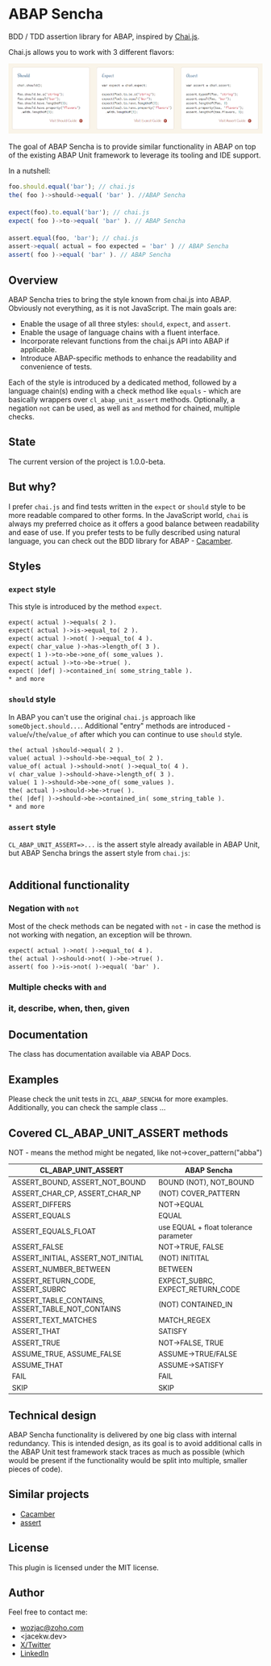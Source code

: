 # ABAP Sencha

BDD / TDD assertion library for ABAP, inspired by [Chai.js](https://www.chaijs.com).

Chai.js allows you to work with 3 different flavors:

![chai js flavors](img/chai%20overview.png)

The goal of ABAP Sencha is to provide similar functionality in ABAP on top of the existing ABAP Unit framework
to leverage its tooling and IDE support.

In a nutshell:

```js
foo.should.equal('bar'); // chai.js
the( foo )->should->equal( 'bar' ). //ABAP Sencha

expect(foo).to.equal('bar'); // chai.js
expect( foo )->to->equal( 'bar' ). // ABAP Sencha

assert.equal(foo, 'bar'); // chai.js
assert->equal( actual = foo expected = 'bar' ) // ABAP Sencha
assert( foo )->equal( 'bar' ). // ABAP Sencha
```

## Overview

ABAP Sencha tries to bring the style known from chai.js into ABAP. Obviously not everything,
as it is not JavaScript. The main goals are:

- Enable the usage of all three styles: `should`, `expect`, and `assert`.
- Enable the usage of language chains with a fluent interface.
- Incorporate relevant functions from the chai.js API into ABAP if applicable.
- Introduce ABAP-specific methods to enhance the readability and convenience of tests.

Each of the style is introduced by a dedicated method, followed by
a language chain(s) ending with a check method like `equals` - which are
basically wrappers over `cl_abap_unit_assert` methods. Optionally, a negation
`not` can be used, as well as `and` method for chained, multiple checks.

## State

The current version of the project is 1.0.0-beta.

## But why?

I prefer `chai.js` and find tests written in the `expect` or `should` style to be more
readable compared to other forms. In the JavaScript world, `chai` is always my
preferred choice as it offers a good balance between readability and ease of use.
If you prefer tests to be fully described using natural language, you can check
out the BDD library for ABAP - [Cacamber](https://github.com/dominikpanzer/cacamber-BDD-for-ABAP).

## Styles

### `expect` style

This style is introduced by the method `expect`.

```abap
expect( actual )->equals( 2 ).
expect( actual )->is->equal_to( 2 ).
expect( actual )->not( )->equal_to( 4 ).
expect( char_value )->has->length_of( 3 ).
expect( 1 )->to->be->one_of( some_values ).
expect( actual )->to->be->true( ).
expect( |def| )->contained_in( some_string_table ).
* and more
```

### `should` style

In ABAP you can't use the original `chai.js` approach like `someObject.should...`.
Additional "entry" methods are introduced - `value`/`v`/`the`/`value_of` after
which you can continue to use `should` style.

```abap
the( actual )should->equal( 2 ).
value( actual )->should->be->equal_to( 2 ).
value_of( actual )->should->not( )->equal_to( 4 ).
v( char_value )->should->have->length_of( 3 ).
value( 1 )->should->be->one_of( some_values ).
the( actual )->should->be->true( ).
the( |def| )->should->be->contained_in( some_string_table ).
* and more
```

### `assert` style

`CL_ABAP_UNIT_ASSERT=>...` is the assert style already available in ABAP Unit,
but ABAP Sencha brings the assert style from `chai.js`:

```abap

```

## Additional functionality

### Negation with `not`

Most of the check methods can be negated with `not` - in case the method
is not working with negation, an exception will be thrown.

```abap
expect( actual )->not( )->equal_to( 4 ).
the( actual )->should->not( )->be->true( ).
assert( foo )->is->not( )->equal( 'bar' ).
```

### Multiple checks with `and`

### it, describe, when, then, given

## Documentation

The class has documentation available via ABAP Docs.

## Examples

Please check the unit tests in `ZCL_ABAP_SENCHA` for more examples.
Additionally, you can check the sample class ...

## Covered CL_ABAP_UNIT_ASSERT methods

NOT - means the method might be negated, like not->cover_pattern("abba")

| CL_ABAP_UNIT_ASSERT                              | ABAP Sencha                           |
| ------------------------------------------------ | ------------------------------------- |
| ASSERT_BOUND, ASSERT_NOT_BOUND                   | BOUND (NOT), NOT_BOUND                |
| ASSERT_CHAR_CP, ASSERT_CHAR_NP                   | (NOT) COVER_PATTERN                   |
| ASSERT_DIFFERS                                   | NOT->EQUAL                            |
| ASSERT_EQUALS                                    | EQUAL                                 |
| ASSERT_EQUALS_FLOAT                              | use EQUAL + float tolerance parameter |
| ASSERT_FALSE                                     | NOT->TRUE, FALSE                      |
| ASSERT_INITIAL, ASSERT_NOT_INITIAL               | (NOT) INITITAL                        |
| ASSERT_NUMBER_BETWEEN                            | BETWEEN                               |
| ASSERT_RETURN_CODE, ASSERT_SUBRC                 | EXPECT_SUBRC, EXPECT_RETURN_CODE      |
| ASSERT_TABLE_CONTAINS, ASSERT_TABLE_NOT_CONTAINS | (NOT) CONTAINED_IN                    |
| ASSERT_TEXT_MATCHES                              | MATCH_REGEX                           |
| ASSERT_THAT                                      | SATISFY                               |
| ASSERT_TRUE                                      | NOT->FALSE, TRUE                      |
| ASSUME_TRUE, ASSUME_FALSE                        | ASSUME->TRUE/FALSE                    |
| ASSUME_THAT                                      | ASSUME->SATISFY                       |
| FAIL                                             | FAIL                                  |
| SKIP                                             | SKIP                                  |

## Technical design

ABAP Sencha functionality is delivered by one big class with internal redundancy.
This is intended design, as its goal is to avoid additional calls in the ABAP Unit test
framework stack traces as much as possible (which would be present if the functionality would
be split into multiple, smaller pieces of code).

## Similar projects

- [Cacamber](https://github.com/dominikpanzer/cacamber-BDD-for-ABAP)
- [assert](https://github.com/abapify/assert)

## License

This plugin is licensed under the MIT license.

## Author

Feel free to contact me:

- <wozjac@zoho.com>
- <jacekw.dev>
- [X/Twitter](https://x.com/jacekwoz)
- [LinkedIn](https://www.linkedin.com/in/jacek-wznk)
